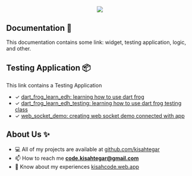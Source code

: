 <a href="https://flutter.dev/">
  <h1 align="center">
    <picture>
      <source media="(prefers-color-scheme: dark)" srcset="https://raw.githubusercontent.com/VeryGoodOpenSource/dart_frog/main/assets/dart_frog_logo_white.png#gh-dark-mode-only">
      <img src="https://raw.githubusercontent.com/VeryGoodOpenSource/dart_frog/main/assets/dart_frog_logo_black.png#gh-light-mode-only">
    </picture>
  </h1>
</a>

## Documentation 📝
This documentation contains some link: widget, testing application, logic, and other. 

## Testing Application 📦
This link contains a Testing Application
- ✓ [dart_frog_learn_edh: learning how to use dart frog](https://github.com/kisahtegar/dart_frog_learn_edh)
- ✓ [dart_frog_learn_edh_testing: learning how to use dart frog testing class](https://github.com/kisahtegar/dart_frog_learn_edh_testing)
- ✓ [web_socket_demo: creating web socket demo connected with app](https://github.com/kisahtegar/web_socket_demo)

## About Us ✨
- 💻 All of my projects are available at [github.com/kisahtegar](https://github.com/kisahtegar)
- 📫 How to reach me **code.kisahtegar@gmail.com**
- 📄 Know about my experiences [kisahcode.web.app](https://kisahcode.web.app)
